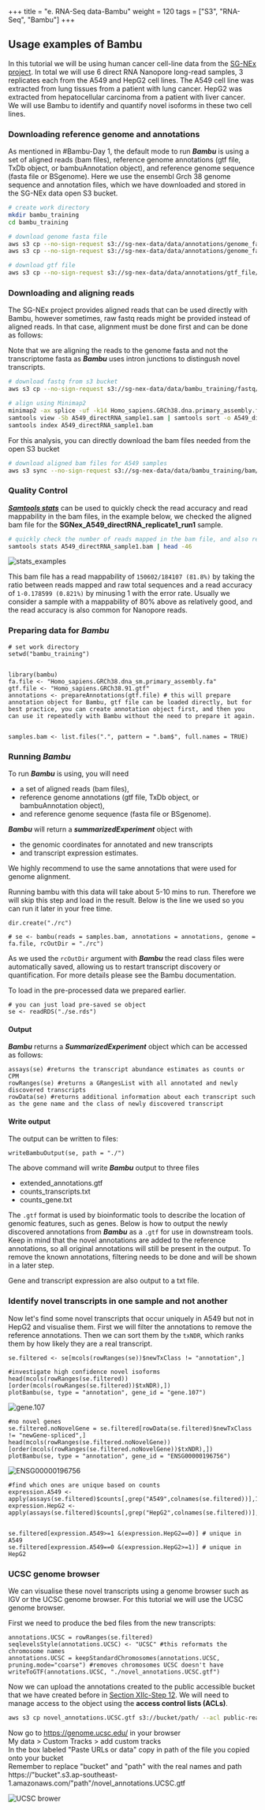 +++
title = "e. RNA-Seq data-Bambu"
weight = 120
tags = ["S3", "RNA-Seq", "Bambu"]
+++


## Usage examples of Bambu

In this tutorial we will be using human cancer cell-line data from the [SG-NEx project](https://github.com/GoekeLab/sg-nex-data). In total we will use 6 direct RNA Nanopore long-read samples, 3 replicates each from the A549 and HepG2 cell lines. The A549 cell line was extracted from lung tissues from a patient with lung cancer. HepG2 was extracted from hepatocellular carcinoma from a patient with liver cancer. We will use Bambu to identify and quantify novel isoforms in these two cell lines.  

### Downloading reference genome and annotations

As mentioned in #Bambu-Day 1, the default mode to run ***Bambu*** is using a set of aligned reads (bam files), reference genome annotations (gtf file, TxDb object, or bambuAnnotation object), and reference genome sequence (fasta file or BSgenome). Here we use the ensembl Grch 38 genome sequence and annotation files, which we have downloaded and stored in the SG-NEx data open S3 bucket. 

```bash
# create work directory
mkdir bambu_training
cd bambu_training

# download genome fasta file 
aws s3 cp --no-sign-request s3://sg-nex-data/data/annotations/genome_fasta/Homo_sapiens.GRCh38.dna_sm.primary_assembly.fa ./
aws s3 cp --no-sign-request s3://sg-nex-data/data/annotations/genome_fasta/Homo_sapiens.GRCh38.dna_sm.primary_assembly.fa.fai ./

# download gtf file
aws s3 cp --no-sign-request s3://sg-nex-data/data/annotations/gtf_file/Homo_sapiens.GRCh38.91.gtf ./
```

### Downloading and aligning reads 

The SG-NEx project provides aligned reads that can be used directly with Bambu, however sometimes, raw fastq reads might be provided instead of aligned reads. In that case, alignment must be done first and can be done as follows:

Note that we are aligning the reads to the genome fasta and not the transcriptome fasta as ***Bambu*** uses intron junctions to distingush novel transcripts.

```bash
# download fastq from s3 bucket
aws s3 cp --no-sign-request s3://sg-nex-data/data/bambu_training/fastq/A549_directRNA_sample1.fastq.gz ./

# align using Minimap2 
minimap2 -ax splice -uf -k14 Homo_sapiens.GRCh38.dna.primary_assembly.fa A549_directRNA_sample1.fastq.gz > A549_directRNA_sample1.sam  #needs more than 4gb ram
samtools view -Sb A549_directRNA_sample1.sam | samtools sort -o A549_directRNA_sample1.bam
samtools index A549_directRNA_sample1.bam
```

For this analysis, you can directly download the bam files needed from the open S3 bucket

```bash
# download aligned bam files for A549 samples 
aws s3 sync --no-sign-request s3://sg-nex-data/data/bambu_training/bam/ ./ 
```
### Quality Control

[***Samtools stats***](http://www.htslib.org/doc/samtools-stats.html) can be used to quickly check the read accuracy and read mappability in the bam files, in the example below, we checked the aligned bam file for the **SGNex_A549_directRNA_replicate1_run1** sample.

```bash
# quickly check the number of reads mapped in the bam file, and also read accuracy 
samtools stats A549_directRNA_sample1.bam | head -46
```
![stats_examples](/images/bambu/samtools_stats_examples.png)

This bam file has a read mappability of `150602/184107 (81.8%)` by taking the ratio between reads mapped and raw total sequences and a read accuracy of `1-0.178599 (0.821%)` by minusing 1 with the error rate. Usually we consider a sample with a mappability of 80% above as relatively good, and the read accuracy is also common for Nanopore reads. 


### Preparing data for ***Bambu***
```rscript
# set work directory 
setwd("bambu_training")


library(bambu)
fa.file <- "Homo_sapiens.GRCh38.dna_sm.primary_assembly.fa"
gtf.file <- "Homo_sapiens.GRCh38.91.gtf"
annotations <- prepareAnnotations(gtf.file) # this will prepare annotation object for Bambu, gtf file can be loaded directly, but for best practice, you can create annotation object first, and then you can use it repeatedly with Bambu without the need to prepare it again.


samples.bam <- list.files(".", pattern = ".bam$", full.names = TRUE)
```



### Running ***Bambu***

To run ***Bambu*** is using, you will need 

- a set of aligned reads (bam files), 
- reference genome annotations (gtf file, TxDb object, or bambuAnnotation object), 
- and reference genome sequence (fasta file or BSgenome). 

***Bambu*** will return a ***summarizedExperiment*** object with 

- the genomic coordinates for annotated and new transcripts 
- and transcript expression estimates. 

We highly recommend to use the same annotations that were used for genome alignment. 

Running bambu with this data will take about 5-10 mins to run. Therefore we will skip this step and load in the result. Below is the line we used so you can run it later in your free time. 

```rscript
dir.create("./rc")

# se <- bambu(reads = samples.bam, annotations = annotations, genome = fa.file, rcOutDir = "./rc")  
```

As we used the `rcOutDir` argument with ***Bambu*** the read class files were automatically saved, allowing us to restart transcript discovery or quantification. For more details please see the Bambu documentation.

To load in the pre-processed data we prepared earlier. 

```rscript
# you can just load pre-saved se object 
se <- readRDS("./se.rds")
```

#### Output
***Bambu*** returns a ***SummarizedExperiment*** object which can be accessed as follows:

```rscript
assays(se) #returns the transcript abundance estimates as counts or CPM
rowRanges(se) #returns a GRangesList with all annotated and newly discovered transcripts
rowData(se) #returns additional information about each transcript such as the gene name and the class of newly discovered transcript
```

#### Write output 

The output can be written to files:

```rscript
writeBambuOutput(se, path = "./")
```

The above command will write ***Bambu*** output to three files

- extended_annotations.gtf
- counts_transcripts.txt
- counts_gene.txt

The `.gtf` format is used by bioinformatic tools to describe the location of genomic features, such as genes. Below is how to output the newly discovered annotations from ***Bambu*** as a `.gtf` for use in downstream tools. Keep in mind that the novel annotations are added to the reference annotations, so all original annotations will still be present in the output. To remove the known annotations, filtering needs to be done and will be shown in a later step.

Gene and transcript expression are also output to a txt file. 



### Identify novel transcripts in one sample and not another
Now let's find some novel transcripts that occur uniquely in A549 but not in HepG2 and visualise them. First we will filter the annotations to remove the reference annotations. Then we can sort them by the `txNDR`, which ranks them by how likely they are a real transcript. 


```rscript
se.filtered <- se[mcols(rowRanges(se))$newTxClass != "annotation",]

#investigate high confidence novel isoforms
head(mcols(rowRanges(se.filtered))[order(mcols(rowRanges(se.filtered))$txNDR),])
plotBambu(se, type = "annotation", gene_id = "gene.107") 
```
![gene.107](/images/bambu/gene.107.png)
```rscript
#no novel genes
se.filtered.noNovelGene = se.filtered[rowData(se.filtered)$newTxClass != "newGene-spliced",]
head(mcols(rowRanges(se.filtered.noNovelGene))[order(mcols(rowRanges(se.filtered.noNovelGene))$txNDR),])
plotBambu(se, type = "annotation", gene_id = "ENSG00000196756")
```
![ENSG00000196756](/images/bambu/ENSG00000196756.png)


```rscript
#find which ones are unique based on counts
expression.A549 <- apply(assays(se.filtered)$counts[,grep("A549",colnames(se.filtered))],1,mean)
expression.HepG2 <- apply(assays(se.filtered)$counts[,grep("HepG2",colnames(se.filtered))],1,mean)


se.filtered[expression.A549>=1 &(expression.HepG2==0)] # unique in A549
se.filtered[expression.A549==0 &(expression.HepG2>=1)] # unique in HepG2
```

### UCSC genome browser

We can visualise these novel transcripts using a genome browser such as IGV or the UCSC genome browser. For this tutorial we will use the UCSC genome browser. 

First we need to produce the bed files from the new transcripts:
```rscript
annotations.UCSC = rowRanges(se.filtered)
seqlevelsStyle(annotations.UCSC) <- "UCSC" #this reformats the chromosome names 
annotations.UCSC = keepStandardChromosomes(annotations.UCSC, pruning.mode="coarse") #removes chromosomes UCSC doesn't have
writeToGTF(annotations.UCSC, "./novel_annotations.UCSC.gtf")
```

Now we can upload the annotations created to the public accessible bucket that we have created before in [Section XIIc-Step 12](http://slchen-lab-training.s3-website-ap-southeast-1.amazonaws.com/12-creates3sharedata/04-sharebucket.html). We will need to manage access to the object using the **access control lists (ACLs)**. 
```bash
aws s3 cp novel_annotations.UCSC.gtf s3://bucket/path/ --acl public-read
```
Now go to https://genome.ucsc.edu/ in your browser                 
My data > Custom Tracks > add custom tracks                   
In the box labeled "Paste URLs or data" copy in path of the file you copied onto your bucket                             
Remember to replace "bucket" and "path" with the real names and path                    
https://"bucket".s3.ap-southeast-1.amazonaws.com/"path"/novel_annotations.UCSC.gtf

![UCSC brower](/images/bambu/UCSC.png)


